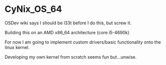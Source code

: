# CyNix_OS_64
OSDev wiki says I should be l33t before I do this, but screw it. 

Building this on an AMD x86_64 architecture (core i5-4690k) 

For now I am going to implement custom drivers/basic functionality onto the linux kernel. 

Developing my own kernel from scratch seems fun but...unwise. 



